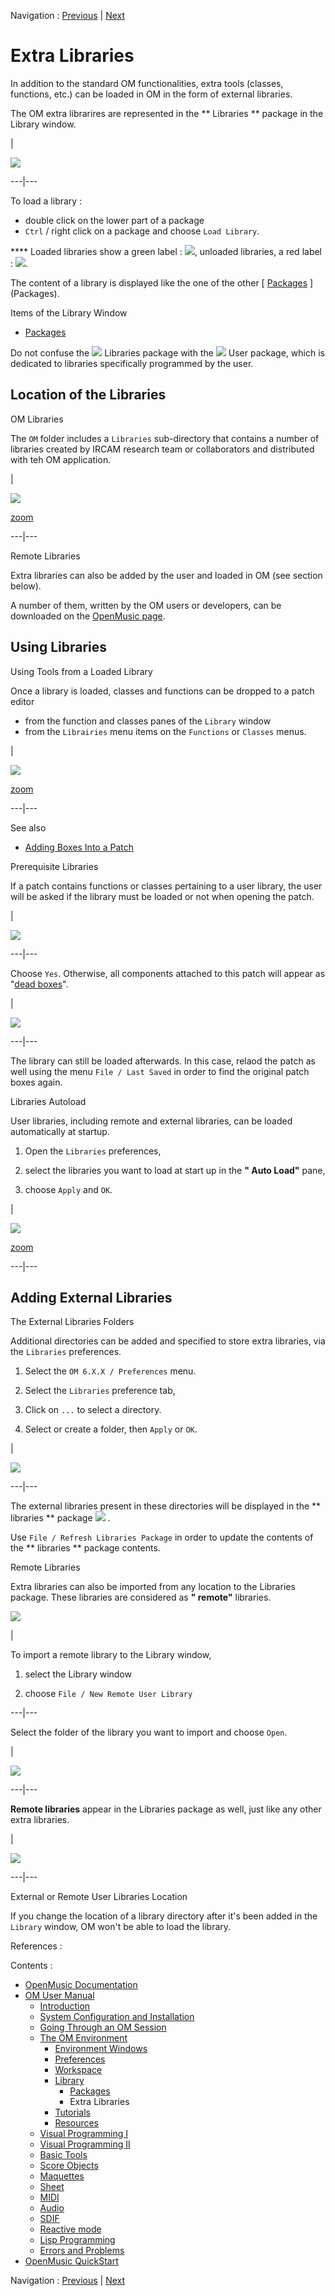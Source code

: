 
Navigation : [Previous](Packages "page précédente\(Packages\)") |
[Next](Tutorials "Next\(Tutorials\)")

# Extra Libraries

In addition to the standard OM functionalities, extra tools (classes,
functions, etc.) can be loaded in OM in the form of external libraries.

The OM extra librarires are represented in the ** Libraries ** package in the
Library window.

|

![](../res/libraries.png)  
  
---|---  
  
To load a library :

  * double click on the lower part of a package
  * `Ctrl` / right click on a package and choose `Load Library`.

**** Loaded libraries show a green label : ![](../res/grennlab_icon.png),
unloaded libraries, a red label : ![](../res/redlab_icon.png).

The content of a library is displayed like the one of the other [
[Packages](Packages) ](Packages).

Items of the Library Window

  * [Packages](Packages)

Do not confuse the ![](../res/yellow_icon.png) Libraries package with the
![](../res/red_icon.png) User package, which is dedicated to libraries
specifically programmed by the user.

## Location of the Libraries

OM Libraries

The `OM` folder includes a `Libraries` sub-directory that contains a number of
libraries created by IRCAM research team or collaborators and distributed with
teh OM application.

|

![](../res/libfold_scr.png)

[zoom](../res/libfold_scr_1.png "Zoom \(nouvelle fenêtre\)")  
  
---|---  
  
Remote Libraries

Extra libraries can also be added by the user and loaded in OM (see section
below).

A number of them, written by the OM users or developers, can be downloaded on
the [OpenMusic
page](http://recherche.ircam.fr/equipes/repmus/OpenMusic/externals
"http://recherche.ircam.fr/equipes/repmus/OpenMusic/externals \(nouvelle
fenêtre\)").

## Using Libraries

Using Tools from a Loaded Library

Once a library is loaded, classes and functions can be dropped to a patch
editor

  * from the function and classes panes of the `Library` window
  * from the `Librairies` menu items on the `Functions` or `Classes` menus.

|

![](../res/addfromlib_scr.png)

[zoom](../res/addfromlib_scr_1.png "Zoom \(nouvelle fenêtre\)")  
  
---|---  
  
See also

  * [Adding Boxes Into a Patch](AddingBoxes)

Prerequisite Libraries

If a patch contains functions or classes pertaining to a user library, the
user will be asked if the library must be loaded or not when opening the
patch.

|

[![](../res/loadlibdialog_1.png)](../res/loadlibdialog.png "Cliquez pour
agrandir")  
  
---|---  
  
Choose `Yes`. Otherwise, all components attached to this patch will appear as
"[dead boxes](DeadBox)".

|

![](../res/deadboxfromlib.png)  
  
---|---  
  
The library can still be loaded afterwards. In this case, relaod the patch as
well using the menu `File / Last Saved` in order to find the original patch
boxes again.

Libraries Autoload

User libraries, including remote and external libraries, can be loaded
automatically at startup.

  1. Open the `Libraries` preferences,

  2. select the libraries you want to load at start up in the **" Auto Load"** pane,

  3. choose `Apply` and `OK`. 

|

![](../res/libprefs_scr.png)

[zoom](../res/libprefs_scr_1.png "Zoom \(nouvelle fenêtre\)")  
  
---|---  
  
## Adding External Libraries

The External Libraries Folders

Additional directories can be added and specified to store extra libraries,
via the `Libraries` preferences.

  1. Select the `OM 6.X.X / Preferences` menu.

  2. Select the `Libraries` preference tab, 

  3. Click on `...` to select a directory.

  4. Select or create a folder, then `Apply` or `OK`. 

|

![](../res/extfolder-pref.png)  
  
---|---  
  
The external libraries present in these directories will be displayed in the
** libraries ** package ![](../res/yellow_icon.png) .

Use `File / Refresh Libraries Package` in order to update the contents of the
** libraries ** package contents.

Remote Libraries

Extra libraries can also be imported from any location to the Libraries
package. These libraries are considered as  **" remote"** libraries.

![](../res/chooseremote.png)

|

To import a remote library to the Library window,

  1. select the Library window

  2. choose `File / New Remote User Library`

  
  
---|---  
  
Select the folder of the library you want to import and choose `Open`.

|

[![](../res/importremote_1.png)](../res/importremote.png "Cliquez pour
agrandir")  
  
---|---  
  
**Remote libraries** appear in the Libraries package as well, just like any
other extra libraries.

|

[![](../res/remotelib_1.png)](../res/remotelib.png "Cliquez pour agrandir")  
  
---|---  
  
External or Remote User Libraries Location

If you change the location of a library directory after it's been added in the
`Library` window, OM won't be able to load the library.

References :

Contents :

  * [OpenMusic Documentation](OM-Documentation)
  * [OM User Manual](OM-User-Manual)
    * [Introduction](00-Contents)
    * [System Configuration and Installation](Installation)
    * [Going Through an OM Session](Goingthrough)
    * [The OM Environment](Environment)
      * [Environment Windows](MainWindows)
      * [Preferences](Preferences)
      * [Workspace](Workspace)
      * [Library](Library)
        * [Packages](Packages)
        * Extra Libraries
      * [Tutorials](Tutorials)
      * [Resources](resources)
    * [Visual Programming I](BasicVisualProgramming)
    * [Visual Programming II](AdvancedVisualProgramming)
    * [Basic Tools](BasicObjects)
    * [Score Objects](ScoreObjects)
    * [Maquettes](Maquettes)
    * [Sheet](Sheet)
    * [MIDI](MIDI)
    * [Audio](Audio)
    * [SDIF](SDIF)
    * [Reactive mode](Reactive)
    * [Lisp Programming](Lisp)
    * [Errors and Problems](errors)
  * [OpenMusic QuickStart](QuickStart-Chapters)

Navigation : [Previous](Packages "page précédente\(Packages\)") |
[Next](Tutorials "Next\(Tutorials\)")

